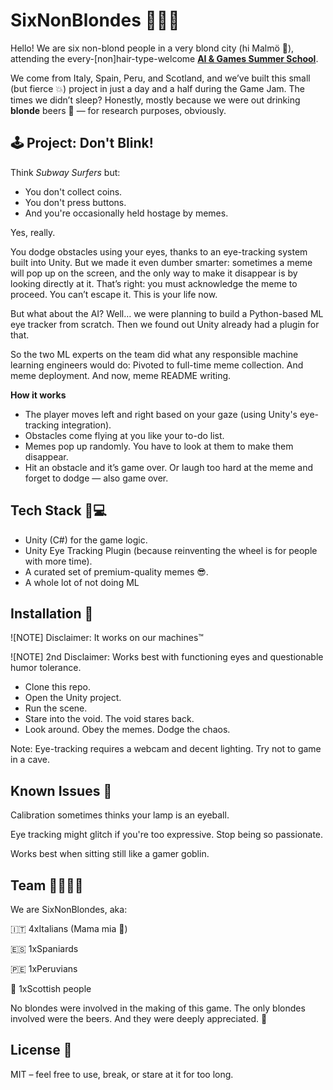 # SixNonBlondes 👱‍♀️🤖

Hello! We are six non-blond people in a very blond city (hi Malmö 👋), attending the every-[non]hair-type-welcome [**AI & Games Summer School**](https://school.gameaibook.org/).

We come from Italy, Spain, Peru, and Scotland, and we’ve built this small (but fierce 💥) project in just a day and a half during the Game Jam. The times we didn’t sleep? Honestly, mostly because we were out drinking **blonde** beers 🍺 — for research purposes, obviously.

## 🕹️ Project: Don't Blink!
Think _Subway Surfers_ but:
- You don't collect coins.
- You don't press buttons.
- And you're occasionally held hostage by memes.

Yes, really.

You dodge obstacles using your eyes, thanks to an eye-tracking system built into Unity. But we made it even dumber smarter: sometimes a meme will pop up on the screen, and the only way to make it disappear is by looking directly at it.
That’s right: you must acknowledge the meme to proceed. You can’t escape it. This is your life now.

But what about the AI?
Well… we were planning to build a Python-based ML eye tracker from scratch.
Then we found out Unity already had a plugin for that.

So the two ML experts on the team did what any responsible machine learning engineers would do:
Pivoted to full-time meme collection.
And meme deployment.
And now, meme README writing.

**How it works**
- The player moves left and right based on your gaze (using Unity's eye-tracking integration).
- Obstacles come flying at you like your to-do list.
- Memes pop up randomly. You have to look at them to make them disappear.
- Hit an obstacle and it’s game over. Or laugh too hard at the meme and forget to dodge — also game over.

## Tech Stack 🧠💻
- Unity (C#) for the game logic.
- Unity Eye Tracking Plugin (because reinventing the wheel is for people with more time).
- A curated set of premium-quality memes 😎.
- A whole lot of not doing ML

## Installation 🚀
![NOTE]
Disclaimer: It works on our machines™️

![NOTE]
2nd Disclaimer: Works best with functioning eyes and questionable humor tolerance.

- Clone this repo.
- Open the Unity project.
- Run the scene.
- Stare into the void. The void stares back.
- Look around. Obey the memes. Dodge the chaos.

Note: Eye-tracking requires a webcam and decent lighting. Try not to game in a cave.

## Known Issues 🐛
Calibration sometimes thinks your lamp is an eyeball.

Eye tracking might glitch if you're too expressive. Stop being so passionate.

Works best when sitting still like a gamer goblin.

## Team 🧑‍🚀🧑‍🔬
We are SixNonBlondes, aka:

🇮🇹 4xItalians (Mama mia 🤌)

🇪🇸 1xSpaniards

🇵🇪 1xPeruvians

🏴 1xScottish people

No blondes were involved in the making of this game.
The only blondes involved were the beers. And they were deeply appreciated. 🍻

## License 📄
MIT – feel free to use, break, or stare at it for too long.
